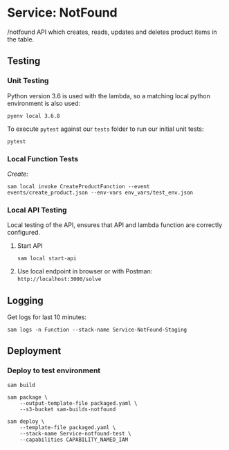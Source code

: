 # Service: NotFound
/notfound API which creates, reads, updates and deletes product items in the table.


## Testing
### Unit Testing
Python version 3.6 is used with the lambda, so a matching local python environment is also used:
```
pyenv local 3.6.8
```

To execute `pytest` against our `tests` folder to run our initial unit tests:
```
pytest
```

### Local Function Tests
*Create:*
```
sam local invoke CreateProductFunction --event events/create_product.json --env-vars env_vars/test_env.json
```

### Local API Testing
Local testing of the API, ensures that API and lambda function are correctly configured.
1. Start API
    ```
    sam local start-api
    ```
1. Use local endpoint in browser or with Postman: `http://localhost:3000/solve`

## Logging
Get logs for last 10 minutes:
```
sam logs -n Function --stack-name Service-NotFound-Staging
```

## Deployment
### Deploy to test environment
```
sam build

sam package \
    --output-template-file packaged.yaml \
    --s3-bucket sam-builds-notfound

sam deploy \
    --template-file packaged.yaml \
    --stack-name Service-notfound-test \
    --capabilities CAPABILITY_NAMED_IAM
```

